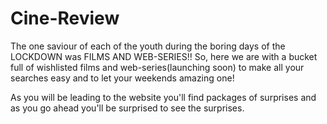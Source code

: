 # Cine-Review 
The one saviour of each of the youth during the boring days of the LOCKDOWN was FILMS AND WEB-SERIES!!
So, here we are with a bucket full of wishlisted films and web-series(launching soon) to make all your searches easy and to let your weekends amazing one!

As you will be leading to the website you'll find packages of surprises and as you go ahead you'll be surprised to see the surprises. 

